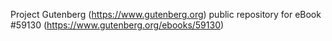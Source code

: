 Project Gutenberg (https://www.gutenberg.org) public repository for
eBook #59130 (https://www.gutenberg.org/ebooks/59130)
